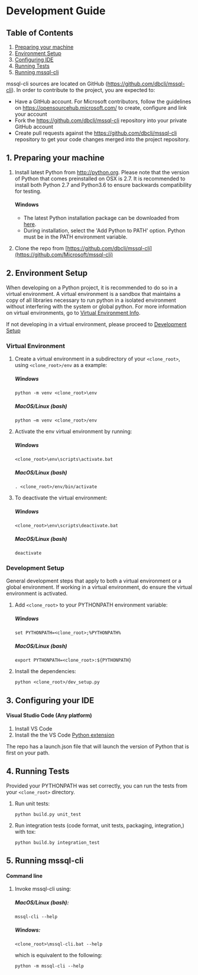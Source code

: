 Development Guide
=================

## Table of Contents
1. [Preparing your machine](#Preparing_machine)
1. [Environment Setup](#Environment_Setup)
2. [Configuring IDE](#Configure_IDE)
3. [Running Tests](#Running_Tests)
5. [Running mssql-cli](#Run_mssql-cli)


mssql-cli sources are located on GitHub (https://github.com/dbcli/mssql-cli). In order to contribute to the project, you are expected to: 
-	Have a GitHub account. For Microsoft contributors, follow the guidelines on https://opensourcehub.microsoft.com/ to create, configure and link your account
-	Fork the https://github.com/dbcli/mssql-cli repository into your private GitHub account
-	Create pull requests against the https://github.com/dbcli/mssql-cli repository to get your code changes merged into the project repository.

## <a name="Preparing_Machine"></a>1. Preparing your machine
1.	Install latest Python from http://python.org. Please note that the version of Python that comes preinstalled on OSX is 2.7. It is recommended to install both Python 2.7 and Python3.6 to ensure backwards compatibility for testing.
    #### Windows
    - The latest Python installation package can be downloaded from [here](https://www.python.org/downloads/).  
    - During installation, select the 'Add Python to PATH' option.  Python must be in the PATH environment variable.
    
2. Clone the repo from [https://github.com/dbcli/mssql-cli](https://github.com/Microsoft/mssql-cli)

## <a name="Environment_Setup"></a>2. Environment Setup
When developing on a Python project, it is recommended to do so in a virtual environment. A virtual environment is a sandbox that maintains a copy of all libraries necessary to run python in a isolated environment without interfering with the system or global python. For more information on virtual environments, go to [Virtual Environment Info](docs/virtual_environment_info.md).

If not developing in a virtual environment, please proceed to [Development Setup](#Development) 
### Virtual Environment
1. Create a virtual environment in a subdirectory of your `<clone_root>`, using `<clone_root>/env` as a example:
 
     ##### Windows
    ```
    python -m venv <clone_root>\env
    ```
    ##### MacOS/Linux (bash)
    ```
    python –m venv <clone_root>/env
    ```
2.  Activate the env virtual environment by running:

    ##### Windows
    ```
    <clone_root>\env\scripts\activate.bat
    ```
    ##### MacOS/Linux (bash)
    ```
    . <clone_root>/env/bin/activate
    ```
3. To deactivate the virtual environment:

    ##### Windows
    ```
    <clone_root>\env\scripts\deactivate.bat
    ```
    ##### MacOS/Linux (bash)
    ```
    deactivate
    ```
### <a name="Development"></a>Development Setup
General development steps that apply to both a virtual environment or a global environment. If working in a virtual environment, do ensure the virtual environment is activated.
1.  Add `<clone_root>` to your PYTHONPATH environment variable:

    ##### Windows
    ```
    set PYTHONPATH=<clone_root>;%PYTHONPATH%
    ```
    ##### MacOS/Linux (bash)
    ```
    export PYTHONPATH=<clone_root>:${PYTHONPATH}
    ```
2.	Install the dependencies:
    ```
    python <clone_root>/dev_setup.py
    ```
## <a name="Configure_IDE"></a>3. Configuring your IDE

#### Visual Studio Code (Any platform)

1.	Install VS Code
2.	Install the the VS Code [Python extension](https://marketplace.visualstudio.com/items?itemName=donjayamanne.python)

The repo has a launch.json file that will launch the version of Python that is first on your path. 

## <a name="Running_Tests"></a>4. Running Tests
Provided your PYTHONPATH was set correctly, you can run the tests from your `<clone_root>` directory.

1. Run unit tests:
    
    ```
    python build.py unit_test
    ```
2. Run integration tests (code format, unit tests, packaging, integration,) with tox:

    ```
    python build.by integration_test
    ```

## <a name="Run_mssql-cli"></a>5. Running mssql-cli
#### Command line

1.  Invoke mssql-cli using:

    ##### MacOS/Linux (bash):
    ```
    mssql-cli --help
    ```

    ##### Windows:
    ```
    <clone_root>\mssql-cli.bat --help
    ```
    which is equivalent to the following:
    ```
    python -m mssql-cli --help
    ```
